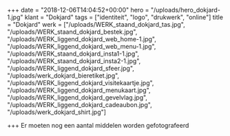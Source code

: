 +++
date = "2018-12-06T14:04:52+00:00"
hero = "/uploads/hero_dokjard-1.jpg"
klant = "Dokjard"
tags = ["identiteit", "logo", "drukwerk", "online"]
title = "Dokjard"
werk = ["/uploads/WERK_staand_dokjard_tas.jpg", "/uploads/WERK_staand_dokjard_bestek.jpg", "/uploads/WERK_liggend_dokjard_web_home-1.jpg", "/uploads/WERK_liggend_dokjard_web_menu-1.jpg", "/uploads/WERK_staand_dokjard_insta1-1.jpg", "/uploads/WERK_staand_dokjard_insta2-1.jpg", "/uploads/WERK_liggend_dokjard_sfeer.jpg", "/uploads/werk_dokjard_bieretiket.jpg", "/uploads/WERK_liggend_dokjard_visitekaartje.jpg", "/uploads/WERK_liggend_dokjard_menukaart.jpg", "/uploads/WERK_liggend_dokjard_gevelvlag.jpg", "/uploads/WERK_liggend_dokjard_cadeaubon.jpg", "/uploads/werk_dokjard_shirt.jpg"]

+++
Er moeten nog een aantal middelen worden gefotografeerd 